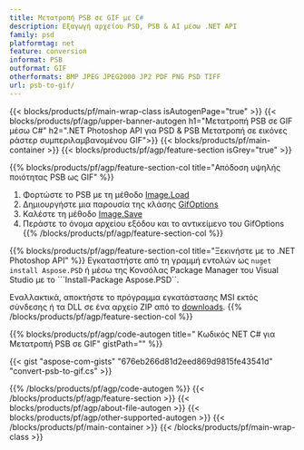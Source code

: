 ```yaml
---
title: Μετατροπή PSB σε GIF με C#
description: Εξαγωγή αρχείου PSD, PSB & AI μέσω .NET API
family: psd
platformtag: net
feature: conversion
informat: PSB
outformat: GIF
otherformats: BMP JPEG JPEG2000 JP2 PDF PNG PSD TIFF
url: psb-to-gif/
---
```


{{< blocks/products/pf/main-wrap-class isAutogenPage="true" >}}
{{< blocks/products/pf/agp/upper-banner-autogen h1="Μετατροπή PSB σε GIF μέσω C#" h2=".NET Photoshop API για PSD & PSB Μετατροπή σε εικόνες ράστερ συμπεριλαμβανομένου GIF">}}
{{< blocks/products/pf/main-container >}}
{{< blocks/products/pf/agp/feature-section isGrey="true" >}}

{{% blocks/products/pf/agp/feature-section-col title="Απόδοση υψηλής ποιότητας PSB ως GIF" %}}
1. Φορτώστε το PSB με τη μέθοδο [Image.Load](https://apireference.aspose.com/psd/net/aspose.psd/image/methods/load/index)
1. Δημιουργήστε μια παρουσία της κλάσης [GifOptions](https://apireference.aspose.com/psd/net/aspose.psd.imageoptions/gifoptions)
1. Καλέστε τη μέθοδο [Image.Save](https://apireference.aspose.com/psd/net/aspose.psd/image/methods/save/index)
1. Περάστε το όνομα αρχείου εξόδου και το αντικείμενο του GifOptions
{{% /blocks/products/pf/agp/feature-section-col %}}

{{% blocks/products/pf/agp/feature-section-col title="Ξεκινήστε με το .NET Photoshop API" %}}
Εγκαταστήστε από τη γραμμή εντολών ως ```nuget install Aspose.PSD``` ή μέσω της Κονσόλας Package Manager του Visual Studio με το ```Install-Package Aspose.PSD``.

Εναλλακτικά, αποκτήστε το πρόγραμμα εγκατάστασης MSI εκτός σύνδεσης ή τα DLL σε ένα αρχείο ZIP από το [downloads](https://releases.aspose.com/psd/net).
{{% /blocks/products/pf/agp/feature-section-col %}}

{{% blocks/products/pf/agp/code-autogen title=" Κωδικός NET C# για Μετατροπή PSB σε GIF" gistPath="" %}}

{{< gist "aspose-com-gists" "676eb266d81d2eed869d9815fe43541d" "convert-psb-to-gif.cs" >}}

{{% /blocks/products/pf/agp/code-autogen %}}
{{< /blocks/products/pf/agp/feature-section >}}
{{< blocks/products/pf/agp/about-file-autogen >}}
{{< blocks/products/pf/agp/other-supported-autogen >}}
{{< /blocks/products/pf/main-container >}}
{{< /blocks/products/pf/main-wrap-class >}}
